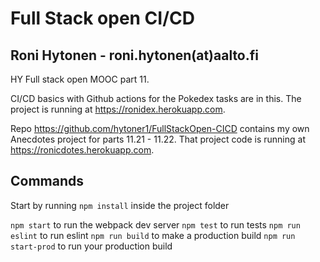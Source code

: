 # Full Stack open CI/CD
## Roni Hytonen - roni.hytonen(at)aalto.fi

HY Full stack open MOOC part 11.

CI/CD basics with Github actions for the Pokedex tasks are in this. The project is running at https://ronidex.herokuapp.com.

Repo https://github.com/hytoner1/FullStackOpen-CICD contains my own Anecdotes project for parts 11.21 - 11.22. 
That project code is running at https://ronicdotes.herokuapp.com.


## Commands

Start by running `npm install` inside the project folder

`npm start` to run the webpack dev server
`npm test` to run tests
`npm run eslint` to run eslint
`npm run build` to make a production build
`npm run start-prod` to run your production build

